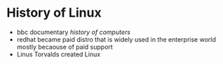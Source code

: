 
# History of Linux
* bbc documentary *history of computers*
* redhat became paid distro that is widely used in the enterprise world mostly becaouse of paid support 
* Linus Torvalds created Linux 
